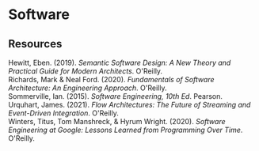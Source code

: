 # Software

## Resources

Hewitt, Eben. (2019). _Semantic Software Design: A New Theory and Practical Guide for Modern Architects_. O'Reilly.<br>
Richards, Mark & Neal Ford. (2020). _Fundamentals of Software Architecture: An Engineering Approach_. O'Reilly.<br>
Sommerville, Ian. (2015). _Software Engineering, 10th Ed_. Pearson.<br>
Urquhart, James. (2021). _Flow Architectures: The Future of Streaming and Event-Driven Integration_. O'Reilly.<br>
Winters, Titus, Tom Manshreck, & Hyrum Wright. (2020). _Software Engineering at Google: Lessons Learned from Programming Over Time_. O'Reilly.<br>
